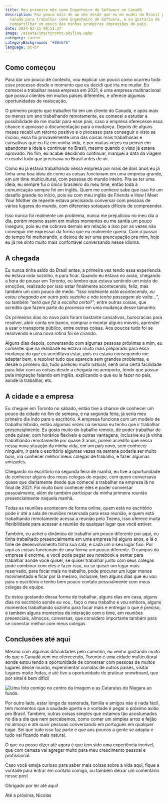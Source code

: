 ```yaml
---
title: Meu primeiro mês como Engenheiro de Software no Canadá
description: Faz pouco mais de um mês desde que eu me mudei do Brasil para o
  Canadá para trabalhar como Engenheiro de Software, e eu gostaria de
  compartilhar um pouco das minhas primeiras impressões do país.
date: 2024-03-15 09:51:27
image: /assets/img/toronto-skyline.webp
category: career
categoryBackground: "#00e676"
language: pt-br
---
```

## Como começou

Para dar um pouco de contexto, vou explicar um pouco como ocorreu todo esse processo desde o momento que eu decidi que iria me mudar. Eu comecei a trabalhar nessa empresa em 2021, é uma empresa multinacional que possui clientes em muitos países diferentes, e oferece algumas oportunidades de realocação.

O primeiro projeto que trabalhei foi em um cliente do Canadá, e após mais ou menos um ano trabalhando remotamente, eu comecei a estudar a possibilidade de me mudar para esse país, caso a empresa oferecesse essa chance e apoiasse a documentação para a mudança. Depois de alguns meses recebi um retorno positivo e o processo para conseguir o visto se iniciou, essa foi provavelmente uma das coisas mais trabalhosas e cansativas que eu fiz em minha vida, e por muitas vezes eu pensei em abandonar a ideia e continuar no Brasil, mesmo quando o visto já estava aprovado. No fim, eu acabei decidindo continuar, marquei a data da viagem e resolvi tudo que precisava no Brasil antes de vir.

Como eu já estava trabalhando nessa empresa por mais de dois anos eu já tinha uma boa ideia de como as coisas funcionam em uma empresa grande, em um time multicultural, com pessoas do mundo inteiro. Pra se ter uma ideia, eu sempre fui o único brasileiro do meu time, então toda a comunicação sempre foi em inglês. Quem me conhece sabe que isso foi um desafio grande no início, pois eu com meu inglês de Friends e How I Meet Your Mother de repente estava precisando conversar com pessoas de vários lugares do mundo, com diferentes sotaques difíceis de compreender.

Isso nunca foi realmente um problema, nunca me prejudicou no meu dia a dia, porém mesmo assim em muitos momentos eu me sentia um pouco inseguro, pois eu me cobrava demais em relação a isso por as vezes não conseguir me expressar da forma que eu realmente queria. Com o passar do tempo foi melhorando, e deixou de ser uma preocupação pra mim, hoje eu já me sinto muito mais confortável conversando nesse idioma.

## A chegada

Eu nunca tinha saído do Brasil antes, a primeira vez tendo essa experiencia eu estava indo sozinho, e para ficar. Quando eu estava no avião, chegando a hora de pousar em Toronto, eu lembro que estava sentindo um misto de emoções, realizado por isso estar finalmente acontecendo, feliz, mas também um com pouco de medo: *“Isso realmente está acontecendo, eu estou chegando em outro país sozinho e não tenho passagem de volta…”*, ou também *“será que fiz a escolha certa?”*, entre outras coisas, que acredito que fazem parte do processo em uma mudança desse tamanho.

Os primeiros dias no novo país foram bastante cansativos, burocracias para resolver, abrir conta em banco, comprar e montar alguns moveis, aprender a usar o transporte público, entre outras coisas. Aos poucos tudo foi se resolvendo e uma nova rotina foi se criando.

Alguns dias depois, conversando com algumas pessoas próximas a mim, eu comentei que na realidade eu estava muito mais preparado para essa mudança do que eu acreditava estar, pois eu estava conseguindo me adaptar bem, e resolver tudo que aparecia sem grandes problemas, e desde o primeiro dia, tudo pareceu muito natural, senti uma certa facilidade para lidar com as coisas desde a chegada no aeroporto, tendo que passar pela imigração falando em inglês, explicando o que eu ia fazer no país, aonde ia trabalhar, etc.

## A cidade e a empresa

Eu cheguei em Toronto no sábado, então tive a chance de conhecer um pouco da cidade no fim de semana, e na segunda feira, já seria meu primeiro dia indo para o escritório. A empresa funciona com um modelo de trabalho híbrido, então algumas vezes na semana eu tenho que ir trabalhar presencialmente. Eu gosto muito do trabalho remoto, de poder trabalhar de onde quiser, com horários flexíveis e outras vantagens, inclusive eu já vinha trabalhando remotamente por quase 3 anos, porém acredito que nessa nessa nova situação da minha vida, em um país novo, sem conhecer ninguém, ir para o escritório algumas vezes na semana poderia ser muito bom, iria conhecer melhor meus colegas de trabalho, e fazer algumas amizades.

Chegando no escritório na segunda feira de manhã, eu tive a oportunidade de conhecer alguns dos meus colegas de equipe, com quem conversava quase que diariamente desde que comecei a trabalhar na empresa lá no final de 2021. Foi muito bom conhecer eles e poder conversar pessoalmente, além de também participar da minha primeira reunião presencialmente naquela manhã.

Todas as reuniões acontecem de forma online, quem está no escritório pode ir até a sala de reuniões reservada para essa reunião, e quem está trabalhando remotamente acessa a reunião pelo Teams, isso oferece muita flexibilidade para acessar a reunião de qualquer lugar que você estiver.

Também, eu achei a dinâmica de trabalho um pouco diferente por aqui, eu tinha trabalhado presencialmente em uma empresa há alguns anos, e lá o time de desenvolvimento tinha sua sala, e cada um o seu lugar fixo. Por aqui as coisas funcionam de uma forma um pouco diferente. O campus da empresa é enorme, e você pode pegar seu notebook e sentar para trabalhar aonde você quiser, se quiser trabalhar junto com seus colegas pode combinar com eles e fazer isso, ou se quiser um lugar mais reservado, para focar mais no trabalho, pode procurar um lugar menos movimentado e ficar por lá mesmo, inclusive, tem alguns dias que eu vou para o escritório e tenho bem pouco contato pessoalmente com meus colegas de equipe.

Eu estou gostando dessa forma de trabalhar, alguns dias em casa, alguns dias no escritório aonde eu vou , faço o meu trabalho e vou embora, alguns momentos trabalhando sozinho para focar mais e entregar o que é preciso, e também alguns momentos de interação com o time, em reuniões presenciais, almoços, conversas, que considero importante também para se conectar melhor com meus colegas.

## Conclusões até aqui

Mesmo com algumas dificuldades pelo caminho, eu venho gostando muito do que o Canadá vem me oferecendo, Toronto é uma cidade multicultural aonde estou tendo a oportunidade de conversar com pessoas de muitos lugares desse mundo, experimentar comidas de outros países, visitar lugares muito fodas, e até tive a oportunidade de praticar snowboard, que por sinal é bem difícil

![Uma foto comigo no centro da imagem e as Cataratas do Niagara ao fundo.](/assets/img/niagara-falls-and-me.jpeg "Uma foto comigo no centro da imagem e as Cataratas do Niagara ao fundo.")

Por outro lado, estar longe da namorada, família e amigos não é nada fácil, tem momentos que a saudade aperta e a vontade é pegar o próximo avião pro Brasil. Também, outras coisas simples que estamos tão acostumados no dia a dia que nem percebemos, como comer um simples arroz e feijão no almoço e até ouvir pessoas conversando em português em qualquer lugar. Sei que tudo isso faz parte e que aos poucos a gente se adapta e tudo vai ficando mais natural.

O que eu posso dizer até agora é que tem sido uma experiência incrível, que com certeza vai agregar muito para meu crescimento pessoal e profissional.

Caso você esteja curioso para saber mais coisas sobre a vida aqui, fique a vontade para entrar em contato comigo, ou também deixar um comentário nesse post.

Obrigado por ler até aqui!

Até a próxima,
Nicolas